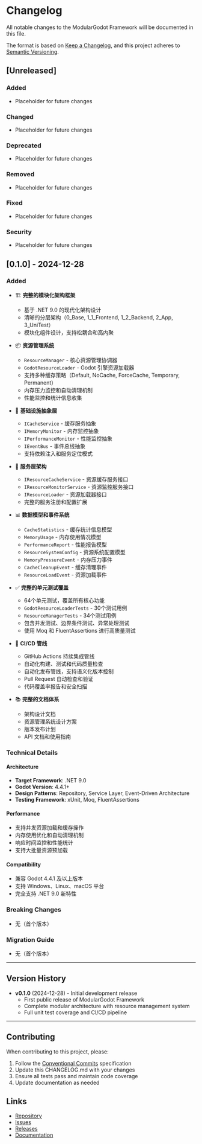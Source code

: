 # Changelog

All notable changes to the ModularGodot Framework will be documented in this file.

The format is based on [Keep a Changelog](https://keepachangelog.com/en/1.0.0/),
and this project adheres to [Semantic Versioning](https://semver.org/spec/v2.0.0.html).

## [Unreleased]

### Added
- Placeholder for future changes

### Changed
- Placeholder for future changes

### Deprecated
- Placeholder for future changes

### Removed
- Placeholder for future changes

### Fixed
- Placeholder for future changes

### Security
- Placeholder for future changes

## [0.1.0] - 2024-12-28

### Added
- 🏗️ **完整的模块化架构框架**
  - 基于 .NET 9.0 的现代化架构设计
  - 清晰的分层架构（0_Base, 1_1_Frontend, 1_2_Backend, 2_App, 3_UniTest）
  - 模块化组件设计，支持松耦合和高内聚

- 📦 **资源管理系统**
  - `ResourceManager` - 核心资源管理协调器
  - `GodotResourceLoader` - Godot 引擎资源加载器
  - 支持多种缓存策略（Default, NoCache, ForceCache, Temporary, Permanent）
  - 内存压力监控和自动清理机制
  - 性能监控和统计信息收集

- 🔧 **基础设施抽象层**
  - `ICacheService` - 缓存服务抽象
  - `IMemoryMonitor` - 内存监控抽象
  - `IPerformanceMonitor` - 性能监控抽象
  - `IEventBus` - 事件总线抽象
  - 支持依赖注入和服务定位模式

- 🎯 **服务层架构**
  - `IResourceCacheService` - 资源缓存服务接口
  - `IResourceMonitorService` - 资源监控服务接口
  - `IResourceLoader` - 资源加载器接口
  - 完整的服务注册和配置扩展

- 📊 **数据模型和事件系统**
  - `CacheStatistics` - 缓存统计信息模型
  - `MemoryUsage` - 内存使用情况模型
  - `PerformanceReport` - 性能报告模型
  - `ResourceSystemConfig` - 资源系统配置模型
  - `MemoryPressureEvent` - 内存压力事件
  - `CacheCleanupEvent` - 缓存清理事件
  - `ResourceLoadEvent` - 资源加载事件

- ✅ **完整的单元测试覆盖**
  - 64个单元测试，覆盖所有核心功能
  - `GodotResourceLoaderTests` - 30个测试用例
  - `ResourceManagerTests` - 34个测试用例
  - 包含并发测试、边界条件测试、异常处理测试
  - 使用 Moq 和 FluentAssertions 进行高质量测试

- 🚀 **CI/CD 管线**
  - GitHub Actions 持续集成管线
  - 自动化构建、测试和代码质量检查
  - 自动化发布管线，支持语义化版本控制
  - Pull Request 自动检查和验证
  - 代码覆盖率报告和安全扫描

- 📚 **完整的文档体系**
  - 架构设计文档
  - 资源管理系统设计方案
  - 版本发布计划
  - API 文档和使用指南

### Technical Details

#### Architecture
- **Target Framework**: .NET 9.0
- **Godot Version**: 4.4.1+
- **Design Patterns**: Repository, Service Layer, Event-Driven Architecture
- **Testing Framework**: xUnit, Moq, FluentAssertions

#### Performance
- 支持并发资源加载和缓存操作
- 内存使用优化和自动清理机制
- 响应时间监控和性能统计
- 支持大批量资源预加载

#### Compatibility
- 兼容 Godot 4.4.1 及以上版本
- 支持 Windows、Linux、macOS 平台
- 完全支持 .NET 9.0 新特性

### Breaking Changes
- 无（首个版本）

### Migration Guide
- 无（首个版本）

---

## Version History

- **v0.1.0** (2024-12-28) - Initial development release
  - First public release of ModularGodot Framework
  - Complete modular architecture with resource management system
  - Full unit test coverage and CI/CD pipeline

---

## Contributing

When contributing to this project, please:
1. Follow the [Conventional Commits](https://conventionalcommits.org/) specification
2. Update this CHANGELOG.md with your changes
3. Ensure all tests pass and maintain code coverage
4. Update documentation as needed

## Links

- [Repository](https://github.com/your-username/ModularGodot)
- [Issues](https://github.com/your-username/ModularGodot/issues)
- [Releases](https://github.com/your-username/ModularGodot/releases)
- [Documentation](./ModularGodot.Framework/Docs/)